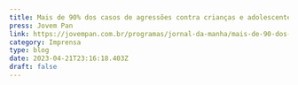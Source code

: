 ```yaml
---
title: Mais de 90% dos casos de agressões contra crianças e adolescentes no Brasil ocorrem dentro de casa, aponta pesquisa
press: Jovem Pan
link: https://jovempan.com.br/programas/jornal-da-manha/mais-de-90-dos-casos-de-agressoes-contra-criancas-e-adolescentes-no-brasil-ocorrem-dentro-de-casa-aponta-pesquisa.html
category: Imprensa
type: blog
date: 2023-04-21T23:16:18.403Z
draft: false
---
```

